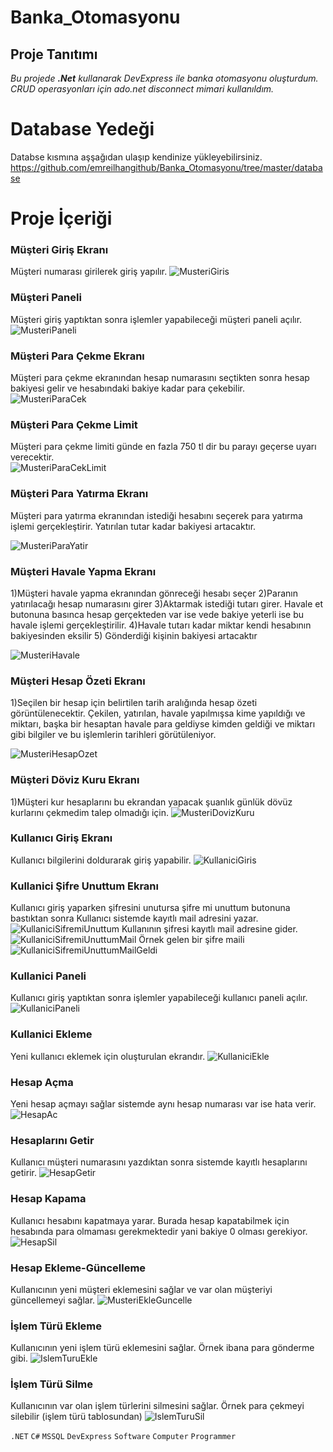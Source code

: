 # Banka_Otomasyonu

## Proje Tanıtımı 

*Bu projede **.Net** kullanarak DevExpress ile banka otomasyonu oluşturdum. CRUD operasyonları için ado.net disconnect mimari kullanıldım.*

# Database Yedeği #
Databse kısmına aşşağıdan ulaşıp kendinize yükleyebilirsiniz. https://github.com/emreilhangithub/Banka_Otomasyonu/tree/master/database

# Proje İçeriği #

### Müşteri Giriş Ekranı
Müşteri numarası girilerek giriş yapılır.
![MusteriGiris](https://github.com/emreilhangithub/Banka_Otomasyonu/blob/master/images/MusteriGiris.png)

### Müşteri Paneli
Müşteri giriş yaptıktan sonra işlemler yapabileceği müşteri paneli açılır.
![MusteriPaneli](https://github.com/emreilhangithub/Banka_Otomasyonu/blob/master/images/MusteriPaneli.png)

### Müşteri Para Çekme Ekranı
Müşteri para çekme ekranından hesap numarasını seçtikten sonra hesap bakiyesi gelir ve hesabındaki bakiye kadar para çekebilir.  
![MusteriParaCek](https://github.com/emreilhangithub/Banka_Otomasyonu/blob/master/images/MusteriParaCek.png)

### Müşteri Para Çekme Limit
Müşteri para çekme limiti günde en fazla 750 tl dir bu parayı geçerse uyarı verecektir.  
![MusteriParaCekLimit](https://github.com/emreilhangithub/Banka_Otomasyonu/blob/master/images/MusteriParaCekLimit.png)

### Müşteri Para Yatırma Ekranı
Müşteri para yatırma ekranından istediği hesabını seçerek para yatırma işlemi gerçekleştirir.
Yatırılan tutar kadar bakiyesi artacaktır.


![MusteriParaYatir](https://github.com/emreilhangithub/Banka_Otomasyonu/blob/master/images/MusteriParaYatir.png)

### Müşteri Havale Yapma Ekranı
1)Müşteri havale yapma ekranından gönreceği hesabı seçer 2)Paranın yatırılacağı hesap numarasını girer 3)Aktarmak istediği tutarı girer.
Havale et butonuna basınca hesap gerçekteden var ise vede bakiye yeterli ise bu havale işlemi gerçekleştirilir.
4)Havale tutarı kadar miktar kendi hesabının bakiyesinden eksilir 5) Gönderdiği kişinin bakiyesi artacaktır


![MusteriHavale](https://github.com/emreilhangithub/Banka_Otomasyonu/blob/master/images/MusteriHavale.png)

### Müşteri Hesap Özeti Ekranı
1)Seçilen bir hesap için belirtilen tarih aralığında hesap özeti görüntülenecektir. Çekilen, yatırılan, havale yapılmışsa kime yapıldığı ve miktarı, 
başka bir hesaptan havale para geldiyse kimden geldiği ve miktarı gibi bilgiler ve bu işlemlerin tarihleri görütüleniyor.


![MusteriHesapOzet](https://github.com/emreilhangithub/Banka_Otomasyonu/blob/master/images/MusteriHesapOzet.png)

### Müşteri Döviz Kuru Ekranı
1)Müşteri kur hesaplarını bu ekrandan yapacak şuanlık günlük dövüz kurlarını çekmedim talep olmadığı için.
![MusteriDovizKuru](https://github.com/emreilhangithub/Banka_Otomasyonu/blob/master/images/MusteriDovizKuru.png)

### Kullanıcı Giriş Ekranı
Kullanıcı bilgilerini doldurarak giriş yapabilir.
![KullaniciGiris](https://github.com/emreilhangithub/Banka_Otomasyonu/blob/master/images/KullaniciGiris.png)

### Kullanici Şifre Unuttum Ekranı
Kullanıcı giriş yaparken şifresini unutursa şifre mi unuttum butonuna bastıktan sonra Kullanıcı sistemde kayıtlı mail adresini yazar.
![KullaniciSifremiUnuttum](https://github.com/emreilhangithub/Banka_Otomasyonu/blob/master/images/KullaniciSifremiUnuttum.png)
Kullanının şifresi kayıtlı mail adresine gider.
![KullaniciSifremiUnuttumMail](https://github.com/emreilhangithub/Banka_Otomasyonu/blob/master/images/KullaniciSifremiUnuttumMail.png)
Örnek gelen bir şifre maili
![KullaniciSifremiUnuttumMailGeldi](https://github.com/emreilhangithub/Banka_Otomasyonu/blob/master/images/KullaniciSifremiUnuttumMailGeldi.png)

### Kullanici Paneli
Kullanıcı giriş yaptıktan sonra işlemler yapabileceği kullanıcı paneli açılır.
![KullaniciPaneli](https://github.com/emreilhangithub/Banka_Otomasyonu/blob/master/images/KullaniciPaneli.png)

### Kullanici Ekleme
Yeni kullanıcı eklemek için oluşturulan ekrandır.
![KullaniciEkle](https://github.com/emreilhangithub/Banka_Otomasyonu/blob/master/images/KullaniciEkle.png)

### Hesap Açma
Yeni hesap açmayı sağlar sistemde aynı hesap numarası var ise hata verir.
![HesapAc](https://github.com/emreilhangithub/Banka_Otomasyonu/blob/master/images/HesapAc.png)

### Hesaplarını Getir
Kullanıcı müşteri numarasını yazdıktan sonra sistemde kayıtlı hesaplarını getirir. 
![HesapGetir](https://github.com/emreilhangithub/Banka_Otomasyonu/blob/master/images/HesapGetir.png)

### Hesap Kapama
Kullanıcı hesabını kapatmaya yarar. Burada hesap kapatabilmek için hesabında para olmaması gerekmektedir yani bakiye 0 olması gerekiyor.
![HesapSil](https://github.com/emreilhangithub/Banka_Otomasyonu/blob/master/images/HesapSil.png)

### Hesap Ekleme-Güncelleme
Kullanıcının yeni müşteri eklemesini sağlar ve var olan müşteriyi güncellemeyi sağlar.
![MusteriEkleGuncelle](https://github.com/emreilhangithub/Banka_Otomasyonu/blob/master/images/MusteriEkleGuncelle.png)

### İşlem Türü Ekleme
Kullanıcının yeni işlem türü eklemesini sağlar. Örnek ibana para gönderme gibi.
![IslemTuruEkle](https://github.com/emreilhangithub/Banka_Otomasyonu/blob/master/images/IslemTuruEkle.png)

### İşlem Türü Silme
Kullanıcının var olan işlem türlerini silmesini sağlar. Örnek para çekmeyi silebilir (işlem türü tablosundan)
![IslemTuruSil](https://github.com/emreilhangithub/Banka_Otomasyonu/blob/master/images/IslemTuruSil.png)


```.NET``` ```C#``` ```MSSQL```  ```DevExpress``` ```Software``` ```Computer``` ```Programmer``` 
